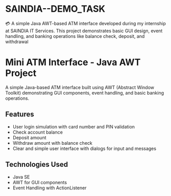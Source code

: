# SAINDIA--DEMO_TASK
💳 A simple Java AWT-based ATM interface developed during my internship at SAINDIA IT Services. This project demonstrates basic GUI design, event handling, and banking operations like balance check, deposit, and withdrawal
# Mini ATM Interface - Java AWT Project

A simple Java-based ATM interface built using AWT (Abstract Window Toolkit) demonstrating GUI components, event handling, and basic banking operations.

## Features
- User login simulation with card number and PIN validation
- Check account balance
- Deposit amount
- Withdraw amount with balance check
- Clear and simple user interface with dialogs for input and messages

## Technologies Used
- Java SE
- AWT for GUI components
- Event Handling with ActionListener
